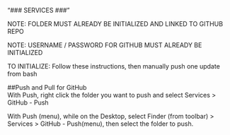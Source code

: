 “### SERVICES ###”



NOTE: FOLDER MUST ALREADY BE INITIALIZED AND LINKED TO GITHUB REPO 

NOTE: USERNAME / PASSWORD FOR GITHUB MUST ALREADY BE INITIALIZED

TO INITIALIZE: Follow these instructions, then manually push one update from bash


##Push and Pull for GitHub<br/>
With Push, right click the folder you want to push and select Services > GitHub - Push


With Push (menu), while on the Desktop, select Finder (from toolbar) > Services > GitHub - Push(menu), then select the folder to push.
